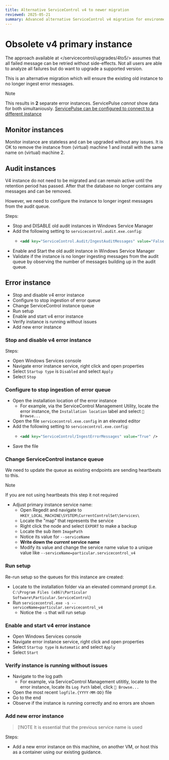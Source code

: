 ```yaml
---
title: Alternative ServiceControl v4 to newer migration
reviewed: 2025-05-21
summary: Advanced alternative ServiceControl v4 migration for environment that cannot retry all messages immediately
---
```


# Obsolete v4 primary instance

The approach available at </servicecontrol/upgrades/4to5/> assumes that all failed message can be retried without side-effects. Not all users are able to analyze all failures but do want to upgrade a supported version.

This is an alternative migration which will ensure the existing old instance to no longer ingest error messages.

> [!NOTE]
> This results in **2** separate error instances. ServicePulse *cannot* show data for both simultaniously. [ServicePulse can be configured to connect to a different instance](/servicepulse/host-config.md#configuring-connections-via-the-servicepulse-ui)

## Monitor instances

Monitor instance are stateless and can be upgraded without any issues. It is OK to remove the instance from (virtual) machine 1 and install with the same name on (virtual) machine 2.


## Audit instances

V4 instance do not need to be migrated and can remain active until the retention period has passed. After that the database no longer contains any messages and can be removed.

However, we need to configure the instance to longer ingest messages from the audit queue.

Steps:

- Stop and DISABLE old audit instances in Windows Service Manager
- Add the following setting to `servicecontrol.audit.exe.config`:
  - ```xml
    <add key="ServiceControl.Audit/IngestAuditMessages" value="False" />
	```
- Enable and Start the old audit instance in Windows Service Manager
- Validate if the instance is no longer ingesting messages from the audit queue by observing the number of messages building up in the audit queue.


## Error instance

- Stop and disable v4 error instance
- Configure to stop ingestion of error queue
- Change ServiceControl instance queue
- Run setup
- Enable and start v4 error instance
- Verify instance is running without issues
- Add new error instance


### Stop and disable v4 error instance

Steps:

- Open Windows Services console
- Navigate error instance service, right click and open properties
- Select `Startup type` is `Disabled` and select `Apply`
- Select `Stop`


### Configure to stop ingestion of error queue

- Open the installation location of the error instance
  - For example, via the ServiceControl Management Utility, locate the error instance, the `Installation location` label and select `📁 Browse...`
- Open the file `servicecontrol.exe.config` in an elevated editor
- Add the following setting to `servicecontrol.exe.config`:
  - ```xml
    <add key="ServiceControl/IngestErrorMessages" value="True" />
    ```
- Save the file


### Change ServiceControl instance queue

We need to update the queue as existing endpoints are sending heartbeats to this.

> [!NOTE]
> If you are not using heartbeats this step it not required

- Adjust primary instance service name:
  - Open Regedit and navigate to `HKEY_LOCAL_MACHINE\SYSTEM\CurrentControlSet\Services\`
  - Locate the "map" that represents the service
  - Right click the node and select `EXPORT` to make a backup
  - Locate the sub item `ImagePath`
  - Notice its value for `--serviceName`
  - **Write down the *current* service name**
  - Modify its value and change the service name value to a unique value like `--serviceName=particular.servicecontrol_v4`

### Run setup

Re-run setup so the queues for this instance are created:

- Locate to the installation folder via an elevated command prompt (i.e. `C:\Program Files (x86)\Particular Software\Particular.ServiceControl`)
- Run `servicecontrol.exe -s --serviceName=particular.servicecontrol_v4`
  - Notice the `-s` that will run setup


### Enable and start v4 error instance

- Open Windows Services console
- Navigate error instance service, right click and open properties
- Select `Startup type` is `Automatic` and select `Apply`
- Select `Start`


### Verify instance is running without issues

- Navigate to the log path
  - For example, via ServiceControl Management utititly, locate to the error instance, locate its `Log Path` label, click `📁 Browse...`
- Open the most recent `logfile.{YYYY-MM-DD}` file
- Go to the end
- Observe if the instance is running correctly and no errors are shown


### Add new error instance

> [!NOTE
> It is essential that the previous service name is used

Steps:

- Add a new error instance on this machine, on another VM, or host this as a container using our existing guidance.
